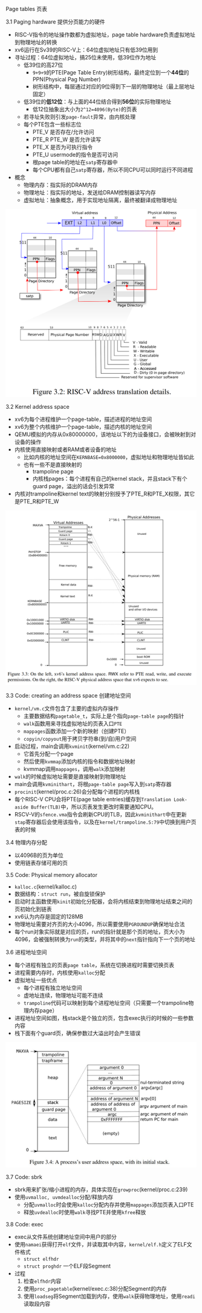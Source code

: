 Page tables 页表

3.1 Paging hardware 提供分页能力的硬件

- RISC-V指令的地址操作数都为虚拟地址，page table hardware负责虚拟地址到物理地址的转换
- xv6运行在Sv39的RISC-V上：64位虚拟地址只有低39位用到
- 寻址过程：64位虚拟地址，搞25位未使用，低39位作为地址
  - 低39位的高27位
    - `9+9+9`的PTE(Page Table Entry)树形结构，最终定位到一个**44位**的PPN(Physical Pag Number)
    - 树形结构中，每层通过对应的9位得到下一层的物理地址（最上层地址固定）
  - 低39位的**低12位**：与上面的44位结合得到**56位**的实际物理地址
    - 低12位抽象出大小为`2^12=4096(Byte)`的页表
  - 若寻址失败则引发`page-fault`异常，由内核处理
  - 每个PTE包含一些标志位
    - PTE_V 是否存在/允许访问
    - PTE_R PTE_W 是否允许读写
    - PTE_X 是否为可执行指令
    - PTE_U usermode的指令是否可访问
    - 根page table的地址在`satp`寄存器中
    - 每个CPU都有自己`satp`寄存器，所以不同CPU可以同时运行不同进程
- 概念
  - 物理内存：指实际的DRAM内存
  - 物理地址：指实际的地址，发送给DRAM控制器读写内存
  - 虚拟地址：抽象概念，用于实现地址隔离，最终被翻译成物理地址

![RISC-V地址翻译过程](RISC-V%20address%20translation%20details.png)

3.2 Kernel address space

- xv6为每个进程维护一个page-table，描述进程的地址空间
- xv6为整个内核维护一个page-table，描述内核的地址空间
- QEMU模拟的内存从0x80000000，该地址以下的为设备接口，会被映射到对设备的操作
- 内核使用直接映射或者RAM或者设备的地址
  - 比如内核的地址空间在`KERNBASE=0x8000000`，虚拟地址和物理地址皆如此
  - 也有一些不是直接映射的
    - trampoline page
    - 内核栈pages：每个进程有自己的kernel stack，并且stack下有个guard page，溢出的话会引发异常
- 内核对trampoline和kernel text的映射分别授予了PTE_R和PTE_X权限，其它是PTE_R和PTE_W

![xv6 kernel address space](xv6%20kernel%20address%20space.png)

3.3 Code: creating an address space 创建地址空间

- `kernel/vm.c`文件包含了主要的虚拟内存操作
  - 主要数据结构`pagetable_t`，实际上是个指向`page-table page`的指针
  - `walk`函数用来寻找虚拟地址的页表入口`PTE`
  - `mappages`函数添加一个新的映射（创建PTE）
  - `copyin/copyout`用于拷贝字符串(到/自)用户空间
- 启动过程，main会调用`kvminit`(kernel/vm.c:22)
  - 它首先分配一个page
  - 然后使用`kvmmap`添加内核的指令和数据地址映射
  - kvmmap调用`mappages`，调用`walk`添加映射
- `walk`的时候虚拟地址需要是直接映射到物理地址
- main会调用`kvminithart`，将根`page-table page`写入到`satp`寄存器
- `procinit`(kernel/proc.c:26)会分配每个进程的内核栈
- 每个RISC-V CPU会将PTE(page table entries)缓存到`Translation Look-aside Buffer(TLB)`中，所以页表发生更改时需要通知CPU。
- RSCV-V的`sfence.vma`指令会刷新CPU的TLB，因此`kvminithart`中在更新`stap`寄存器后会使用该指令，以及在`kernel/trampoline.S:79`中切换到用户页表的时候

3.4 物理内存分配

- 以4096B的页为单位
- 使用链表存储可用的页

3.5 Code: Physical memory allocator

- `kalloc.c`(kernel/kalloc.c)
- 数据结构：`struct run`，被自旋锁保护
- 启动时主函数使用`kinit`初始化分配器，会将内核结束到物理地址结束之间的页初始化到链表
- xv6认为内存是固定的128MB
- 物理地址需要对齐页的大小4096，所以需要使用`PGROUNDUP`确保地址合法
- 每个run对象实际就是对应的页，run的指针就是那个页的地址，页大小为4096，会被强制转换为`run`的类型，并将其中的`next`指针指向下一个页的地址

3.6 进程地址空间

- 每个进程有独立的页表`page table`，系统在切换进程时需要切换页表
- 进程需要内存时，内核使用`kalloc`分配
- 虚拟地址一些优点
  - 每个进程有独立地址空间
  - 虚地址连续，物理地址可能不连续
  - `trampoline`代码可以映射到每个进程地址空间（只需要一个trampoline物理内存page）
- 进程地址空间如图，栈stack是个独立的页，包含exec执行的时候的一些参数内容
- 栈下面有个guard页，确保参数过大溢出时会产生错误

![process user address space](process%20user%20address%20space.jpg)

3.7 Code: sbrk

- sbrk用来扩张/缩小进程的内存，具体实现在`growproc`(kernel/proc.c:239)
- 使用`uvmalloc, uvmdealloc`分配/释放内存
  - 分配`uvmalloc`时会使用`kalloc`分配内存并使用`mappages`添加页表入口PTE
  - 释放`uvdealloc`时使用`walk`寻找PTE并使用`kfree`释放

3.8 Code: exec

- exec从文件系统创建地址空间中用户的部分
- 使用`namaei`获得打开`elf`文件，并读取其中内容，`kernel/elf.h`定义了ELF文件格式
  - `struct elfhdr`
  - `struct proghdr` 一个ELF段Segment
- 过程
  1. 检查`elfhdr`内容
  2. 使用`proc_pagetable`(kernel/exec.c:38)分配Segment的内存
  3. 使用`loadseg`将Segment加载到内存，使用`walk`获得物理地址，使用`readi`读取段内容